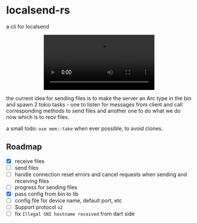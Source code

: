 # localsend-rs

a cli for localsend

<div align="center">
  <video src="https://github.com/notjedi/localsend-rs/assets/30691152/6bedeb44-1dd8-4f72-8a8d-c1c2be715a26" type="video/mp4"></video>
</div>

the current idea for sending files is to make the server an Arc type in the bin
and spawn 2 tokio tasks - one to listen for messages from client and call
corresponding methods to send files and another one to do what we do now which
is to recv files.

a small todo: `use mem::take` when ever possible, to avoid clones.

## Roadmap

- [x] receive files
- [ ] send files
- [ ] handle connection reset errors and cancel requests when sending and receiving files
- [ ] progress for sending files
- [x] pass config from bin to lib
- [ ] config file for device name, default port, etc
- [ ] Support protocol `v2`
- [ ] fix `Illegal SNI hostname received` from dart side
